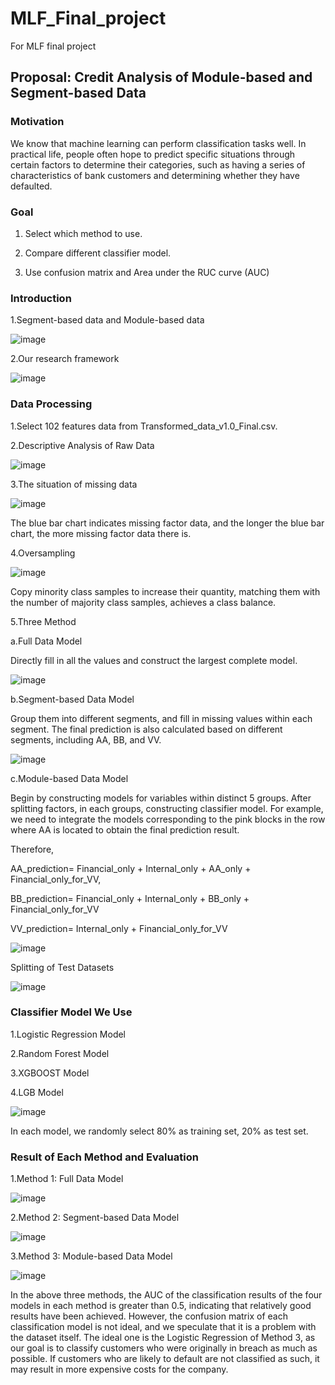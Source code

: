 # MLF_Final_project
For MLF final project
## Proposal: Credit Analysis of Module-based and Segment-based Data 
### Motivation
We know that machine learning can perform classification tasks well. In practical life, people often hope to predict specific situations through certain factors to determine their categories, such as having a series of characteristics of bank customers and determining whether they have defaulted.
### Goal  
1. Select which method to use.   

2. Compare different classifier model.

3. Use confusion matrix and Area under the RUC curve (AUC)

### Introduction
1.Segment-based data and Module-based data

![image](figure/Segment-based_data_and_Module-based_data.png)

2.Our research framework

![image](figure/Our_research_framework.png)

### Data Processing
1.Select 102 features data from Transformed_data_v1.0_Final.csv. 

2.Descriptive Analysis of Raw Data

![image](figure/Descriptive_Analysis_of_Raw_Data.png)

3.The situation of missing data

![image](figure/The_situation_of_missing_data.png)

The blue bar chart indicates missing factor data, and the longer the blue bar chart, the more missing factor data there is.

4.Oversampling

![image](figure/Oversampling.png)

Copy minority class samples to increase their quantity, matching them with the number of majority class samples, achieves a class balance.

5.Three Method

a.Full Data Model

Directly fill in all the values and construct the largest complete model.

![image](figure/Full_Data_Model.png)

b.Segment-based Data Model

Group them into different segments, and fill in missing values within each segment. The final prediction is also calculated based on different segments, including AA, BB, and VV.

![image](figure/Segment-based_Data_Model.png)

c.Module-based Data Model

Begin by constructing models for variables within distinct 5 groups. After splitting factors, in each groups, constructing classifier model. For example, we need to integrate the models corresponding to the pink blocks in the row where AA is located to obtain the final prediction result. 

Therefore, 

AA_prediction= Financial_only + Internal_only + AA_only + Financial_only_for_VV,

BB_prediction= Financial_only + Internal_only + BB_only + Financial_only_for_VV

VV_prediction= Internal_only + Financial_only_for_VV

![image](figure/Module-based_Data_Model.png)

Splitting of Test Datasets

![image](figure/Splitting_of_Test_Datasets.png)

### Classifier Model We Use

1.Logistic Regression Model

2.Random Forest Model

3.XGBOOST Model

4.LGB Model

![image](figure/Classifier_Model_We_Use.png)

In each model, we randomly select 80% as training set, 20% as test set.

### Result of Each Method and Evaluation 

1.Method 1: Full Data Model

![image](figure/Method_1_Full_Data_Model.png)

2.Method 2: Segment-based Data Model

![image](figure/Method_2_Segment-based_Data_Model.png)

3.Method 3: Module-based Data Model

![image](figure/Method_3_Module-based_Data_Model.png)

In the above three methods, the AUC of the classification results of the four models in each method is greater than 0.5, indicating that relatively good results have been achieved. However, the confusion matrix of each classification model is not ideal, and we speculate that it is a problem with the dataset itself. The ideal one is the Logistic Regression of Method 3, as our goal is to classify customers who were originally in breach as much as possible. If customers who are likely to default are not classified as such, it may result in more expensive costs for the company.
